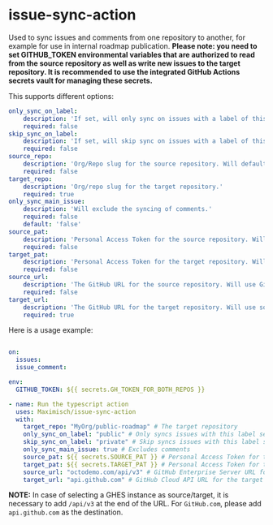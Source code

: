 # issue-sync-action

Used to sync issues and comments from one repository to another, for example for use in internal roadmap publication.
**Please note: you need to set GITHUB_TOKEN environmental variables that are authorized to read from the source repository as well as write new issues to the target repository. It is recommended to use the integrated GitHub Actions secrets vault for managing these secrets.**

This supports different options:

```yml
only_sync_on_label:
    description: 'If set, will only sync on issues with a label of this text'
    required: false
skip_sync_on_label:
    description: 'If set, will skip sync on issues with a label of this text'
    required: false
source_repo:
    description: 'Org/Repo slug for the source repository. Will default to action launch repo if not set.'
    required: false
target_repo:
    description: 'Org/repo slug for the target repository.'
    required: true
only_sync_main_issue:
    description: 'Will exclude the syncing of comments.'
    required: false
    default: 'false'
source_pat:
    description: 'Personal Access Token for the source repository. Will use workflow token if unspecified.'
    required: false
target_pat:
    description: 'Personal Access Token for the target repository. Will use source token if unspecified.'
    required: false
source_url:
    description: 'The GitHub URL for the source repository. Will use Github.com if unspecified.'
    required: false
target_url:
    description: 'The GitHub URL for the target repository. Will use source URL if unspecified.'
    required: true
```

Here is a usage example:

```yml

on:
  issues:
  issue_comment:

env:
  GITHUB_TOKEN: ${{ secrets.GH_TOKEN_FOR_BOTH_REPOS }}

- name: Run the typescript action
  uses: Maximisch/issue-sync-action
  with:
    target_repo: "MyOrg/public-roadmap" # The target repository
    only_sync_on_label: "public" # Only syncs issues with this label set
    skip_sync_on_label: "private" # Skip syncs issues with this label set
    only_sync_main_issue: true # Excludes comments
    source_pat: ${{ secrets.SOURCE_PAT }} # Personal Access Token for the source repository
    target_pat: ${{ secrets.TARGET_PAT }} # Personal Access Token for the target repository
    source_url: "octodemo.com/api/v3" # GitHub Enterprise Server URL for the source repository
    target_url: "api.github.com" # GitHub Cloud API URL for the target repository
```

**NOTE:** In case of selecting a GHES instance as source/target, it is necessary to add `/api/v3` at the end of the URL. For `GitHub.com`, please add `api.github.com` as the destination.
